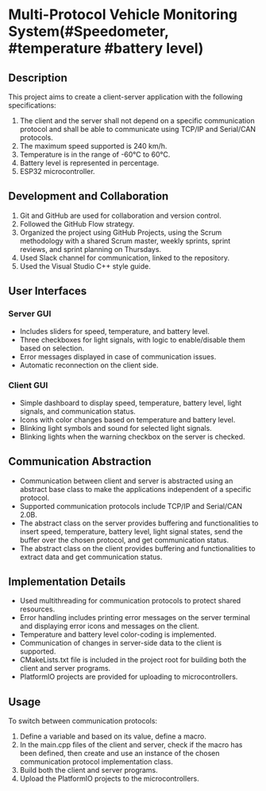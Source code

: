 # Multi-Protocol Vehicle Monitoring System(#Speedometer, #temperature #battery level)

## Description

This project aims to create a client-server application with the following specifications:

1. The client and the server shall not depend on a specific communication protocol and shall be able to communicate using TCP/IP and Serial/CAN protocols.
2. The maximum speed supported is 240 km/h.
3. Temperature is in the range of -60°C to 60°C.
4. Battery level is represented in percentage.
5. ESP32 microcontroller.

## Development and Collaboration

1. Git and GitHub are used for collaboration and version control.
2. Followed the GitHub Flow strategy.
3. Organized the project using GitHub Projects, using the Scrum methodology with a shared Scrum master, weekly sprints, sprint reviews, and sprint planning on Thursdays.
4. Used Slack channel for communication, linked to the repository.
5. Used the Visual Studio C++ style guide.

## User Interfaces

### Server GUI

- Includes sliders for speed, temperature, and battery level.
- Three checkboxes for light signals, with logic to enable/disable them based on selection.
- Error messages displayed in case of communication issues.
- Automatic reconnection on the client side.

### Client GUI

- Simple dashboard to display speed, temperature, battery level, light signals, and communication status.
- Icons with color changes based on temperature and battery level.
- Blinking light symbols and sound for selected light signals.
- Blinking lights when the warning checkbox on the server is checked.

## Communication Abstraction

- Communication between client and server is abstracted using an abstract base class to make the applications independent of a specific protocol.
- Supported communication protocols include TCP/IP and Serial/CAN 2.0B.
- The abstract class on the server provides buffering and functionalities to insert speed, temperature, battery level, light signal states, send the buffer over the chosen protocol, and get communication status.
- The abstract class on the client provides buffering and functionalities to extract data and get communication status.

## Implementation Details

- Used multithreading for communication protocols to protect shared resources.
- Error handling includes printing error messages on the server terminal and displaying error icons and messages on the client.
- Temperature and battery level color-coding is implemented.
- Communication of changes in server-side data to the client is supported.
- CMakeLists.txt file is included in the project root for building both the client and server programs.
- PlatformIO projects are provided for uploading to microcontrollers.

## Usage

To switch between communication protocols:

1. Define a variable and based on its value, define a macro.
2. In the main.cpp files of the client and server, check if the macro has been defined, then create and use an instance of the chosen   communication protocol implementation class.
3. Build both the client and server programs.
4. Upload the PlatformIO projects to the microcontrollers.









